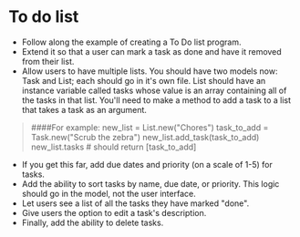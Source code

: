 # To do list

* Follow along the example of creating a To Do list program.
* Extend it so that a user can mark a task as done and have it removed from their list.
* Allow users to have multiple lists. You should have two models now: Task and List; each should go in it's own file. List should have an instance variable called tasks whose value is an array containing all of the tasks in that list. You'll need to make a method to add a task to a list that takes a task as an argument.

> ####For example:
> new_list = List.new("Chores")
> task_to_add = Task.new("Scrub the zebra")
> new_list.add_task(task_to_add)
> new_list.tasks # should return [task_to_add]

* If you get this far, add due dates and priority (on a scale of 1-5) for tasks.
* Add the ability to sort tasks by name, due date, or priority. This logic should go in the model, not the user interface.
* Let users see a list of all the tasks they have marked "done".
* Give users the option to edit a task's description.
* Finally, add the ability to delete tasks.
